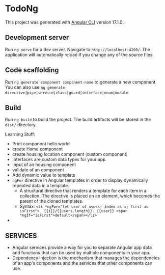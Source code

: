 # TodoNg

This project was generated with [Angular CLI](https://github.com/angular/angular-cli) version 17.1.0.

## Development server

Run `ng serve` for a dev server. Navigate to `http://localhost:4200/`. The application will automatically reload if you change any of the source files.

## Code scaffolding

Run `ng generate component component-name` to generate a new component. You can also use `ng generate directive|pipe|service|class|guard|interface|enum|module`.

## Build

Run `ng build` to build the project. The build artifacts will be stored in the `dist/` directory.

Learning Stuff:

- Print component hello world
- create Home component
- create housing location component (custom component)
- Interfaces are custom data types for your app.
- Input of an housing component
- validate of an component
- Add dynamic value to template
- `ngFor` directive in Angular templates in order to display dynamically repeated data in a template.
  - A structural directive that renders a template for each item in a collection. The directive is placed on an element, which becomes the parent of the cloned templates.
  - Syntax: `<li *ngFor="let user of users; index as i; first as isFirst">  {{i}}/{{users.length}}. {{user}} <span *ngIf="isFirst">default</span></li>`
-

## SERVICES

- Angular services provide a way for you to separate Angular app data and functions that can be used by multiple components in your app.
- Dependency injection is the mechanism that manages the dependencies of an app's components and the services that other components can use.
